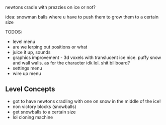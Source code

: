 newtons cradle with prezzies on ice or not?

idea: snowman balls where u have to push them to grow them to a certain size


TODOS:
 - level menu
 - are we lerping out  positions or what
 - juice it up, sounds
 - graphics improvement - 3d voxels with translucent ice nice. puffy snow and wall walls. as for the character idk lol. shit billboard?
 - settings menu
 - wire up menu

 ## Level Concepts
 - got to have newtons cradling with one on snow in the middle of the ice!
 - non victory blocks (snowballs)
 - get snowballs to a certain size
 - lol cloning machine